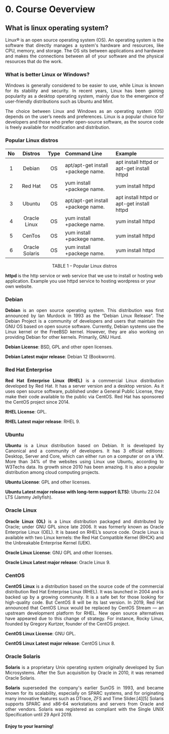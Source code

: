 # 0. Course Oeverview
## What is linux operating system?
<p align="justify">
Linux® is an open source operating system (OS). An operating system is the software that directly manages a system's hardware and resources, like CPU, memory, and storage. The OS sits between applications and hardware and makes the connections between all of your software and the physical resources that do the work.
</p>

### What is better Linux or Windows?
<p align="justify">
Windows is generally considered to be easier to use, while Linux is known for its stability and security. In recent years, Linux has been gaining popularity as a desktop operating system, mainly due to the emergence of user-friendly distributions such as Ubuntu and Mint.
</p>

<p align="justify">
The choice between Linux and Windows as an operating system (OS) depends on the user’s needs and preferences. Linux is a popular choice for developers and those who prefer open-source software, as the source code is freely available for modification and distribution.
</p>

### Popular Linux distros
|No|Distros|Type|Command Line|Example|
| :-: | :-: | :-: |:- |:-|
|1|Debian|OS|apt/apt-get install +packege name.|apt install httpd or apt-get install httpd|
|2|Red Hat|OS|yum install +packege name.| yum install httpd |
|3|Ubuntu|OS|apt/apt-get install +packege name.|apt install httpd or apt-get install httpd|
|4|Oracle Linux|OS|yum install +packege name.|yum install httpd|
|5|CenTos|OS|yum install +packege name.|yum install httpd|
|6|Oracle Solaris|OS|yum install +packege name.|yum install httpd|
<p align="center"> TABLE 1 – Popular Linux distros </p>

<b> httpd </b> is the http service or web service that we use to install or hosting web application. Example you use httpd service to hosting wordpress or your own website.

<!--Thi wil descrip all above distros or what is that OS means-->
### Debian
<p align="justify">
<b>Debian</b> is an open source operating system. This distribution was first announced by Ian Murdock in 1993 as the “Debian Linux Release”. The Debian Project is a community of developers and users that maintain the GNU OS based on open source software. Currently, Debian systems use the Linux kernel or the FreeBSD kernel. However, they are also working on providing Debian for other kernels. Primarily, GNU Hurd.

<b>Debian License</b>: BSD, GPL and other open licenses.

<b>Debian Latest major release</b>: Debian 12 (Bookworm).
</p>

### Red Hat Enterprise
<p align="justify">
<b>Red Hat Enterprise Linux (RHEL)</b> is a commercial Linux distribution developed by Red Hat. It has a server version and a desktop version. As it uses open source software, published under a General Public License, they make their code available to the public via CentOS. Red Hat has sponsored the CentOS project since 2014.

<b>RHEL License</b>: GPL.

<b>RHEL Latest major release</b>: RHEL 9.
</p>

### Ubuntu
<p align="justify">
<b>Ubuntu</b> is a Linux distribution based on Debian. It is developed by Canonical and a community of developers. It has 3 official editions: Desktop, Server and Core, which can either run on a computer or on a VM. More than 34% of the websites using Linux use Ubuntu, according to W3Techs data. Its growth since 2010 has been amazing. It is also a popular distribution among cloud computing projects.

<b>Ubuntu License</b>: GPL and other licenses.

<b>Ubuntu Latest major release with long-term support (LTS)</b>: Ubuntu 22.04 LTS (Jammy Jellyfish).
</p>

### Oracle Linux
<p align="justify">
<b>Oracle Linux (OL)</b> is a Linux distribution packaged and distributed by Oracle; under GNU GPL since late 2006. It was formerly known as Oracle Enterprise Linux (OEL). It is based on RHEL’s source code. Oracle Linux is available with two Linux kernels: the Red Hat Compatible Kernel (RHCK) and the Unbreakable Enterprise Kernel (UEK).

<b>Oracle Linux License</b>: GNU GPL and other licenses.

<b>Oracle Linux Latest major release</b>: Oracle Linux 9.
</p>

### CentOS
<p align="justify">
<b>CentOS Linux</b> is a distribution based on the source code of the commercial distribution Red Hat Enterprise Linux (RHEL). It was launched in 2004 and is backed up by a growing community. It is a safe bet for those looking for high-quality code. But CentOS 8 will be its last version. In 2019, Red Hat announced that CentOS Linux would be replaced by CentOS Stream — an upstream development platform for RHEL. New open source alternatives have appeared due to this change of strategy. For instance, Rocky Linux, founded by Gregory Kurtzer, founder of the CentOS project.

<b>CentOS Linux License</b>: GNU GPL.

<b>CentOS Linux Latest major release</b>: CentOS Linux 8.
</p>

### Oracle Solaris
<p align="justify">
<b>Solaris</b> is a proprietary Unix operating system originally developed by Sun Microsystems. After the Sun acquisition by Oracle in 2010, it was renamed Oracle Solaris.
</p>
<p align="justify">
<b>Solaris</b> superseded the company's earlier SunOS in 1993, and became known for its scalability, especially on SPARC systems, and for originating many innovative features such as DTrace, ZFS and Time Slider.[4][5] Solaris supports SPARC and x86-64 workstations and servers from Oracle and other vendors. Solaris was registered as compliant with the Single UNIX Specification until 29 April 2019.
</p>

#### Enjoy to your learning!